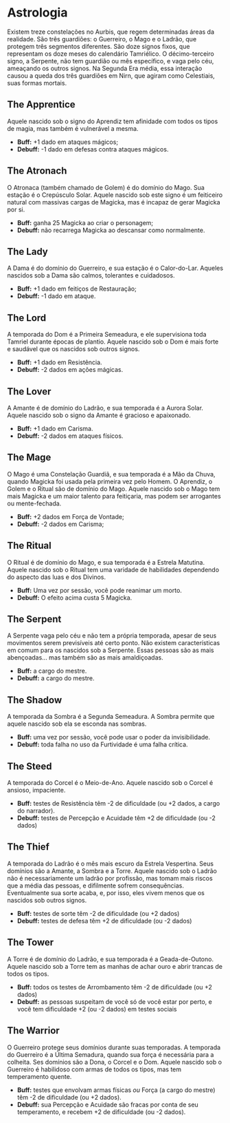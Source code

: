 # Astrologia

Existem treze constelações no Aurbis, que regem determinadas áreas da realidade. São três guardiões: o Guerreiro, o Mago e o Ladrão, que protegem três segmentos diferentes. São doze signos fixos, que representam os doze meses do calendário Tamriélico. O décimo-terceiro signo, a Serpente, não tem guardião ou mês específico, e vaga pelo céu, ameaçando os outros signos. Na Segunda Era média, essa interação causou a queda dos três guardiões em Nirn, que agiram como Celestiais, suas formas mortais. 

## The Apprentice
Aquele nascido sob o signo do Aprendiz tem afinidade com todos os tipos de magia, mas também é vulnerável a mesma.
* **Buff:** +1 dado em ataques mágicos;
* **Debuff:** -1 dado em defesas contra ataques mágicos.

## The Atronach
O Atronaca (também chamado de Golem) é do domínio do Mago. Sua estação é o Crepúsculo Solar. Aquele nascido sob este signo é um feiticeiro natural com massivas cargas de Magicka, mas é incapaz de gerar Magicka por si.
* **Buff:** ganha 25 Magicka ao criar o personagem;
* **Debuff:** não recarrega Magicka ao descansar como normalmente.

## The Lady
A Dama é do domínio do Guerreiro, e sua estação é o Calor-do-Lar. Aqueles nascidos sob a Dama são calmos, tolerantes e cuidadosos.
* **Buff:** +1 dado em feitiços de Restauração;
* **Debuff:** -1 dado em ataque.

## The Lord
A temporada do Dom é a Primeira Semeadura, e ele supervisiona toda Tamriel durante épocas de plantio. Aquele nascido sob o Dom é mais forte e saudável que os nascidos sob outros signos.
* **Buff:** +1 dado em Resistência.
* **Debuff:** -2 dados em ações mágicas.

## The Lover
A Amante é de domínio do Ladrão, e sua temporada é a Aurora Solar. Aquele nascido sob o signo da Amante é gracioso e apaixonado.
* **Buff:** +1 dado em Carisma.
* **Debuff:** -2 dados em ataques físicos.

## The Mage
O Mago é uma Constelação Guardiã, e sua temporada é a Mão da Chuva, quando Magicka foi usada pela primeira vez pelo Homem. O Aprendiz, o Golem e o Ritual são de domínio do Mago. Aquele nascido sob o Mago tem mais Magicka e um maior talento para feitiçaria, mas podem ser arrogantes ou mente-fechada.
* **Buff:** +2 dados em Força de Vontade;
* **Debuff:** -2 dados em Carisma;

## The Ritual
O Ritual é de domínio do Mago, e sua temporada é a Estrela Matutina. Aquele nascido sob o Ritual tem uma varidade de habilidades dependendo do aspecto das luas e dos Divinos.
* **Buff:** Uma vez por sessão, você pode reanimar um morto.
* **Debuff:** O efeito acima custa 5 Magicka.

## The Serpent
A Serpente vaga pelo céu e não tem a própria temporada, apesar de seus movimentos serem previsíveis até certo ponto. Não existem características em comum para os nascidos sob a Serpente. Essas pessoas são as mais abençoadas... mas também são as mais amaldiçoadas.
* **Buff:** a cargo do mestre.
* **Debuff:** a cargo do mestre.

## The Shadow
A temporada da Sombra é a Segunda Semeadura. A Sombra permite que aquele nascido sob ela se esconda nas sombras.
* **Buff:** uma vez por sessão, você pode usar o poder da invisibilidade.
* **Debuff:** toda falha no uso da Furtividade é uma falha crítica.

## The Steed
A temporada do Corcel é o Meio-de-Ano. Aquele nascido sob o Corcel é ansioso, impaciente.
* **Buff:** testes de Resistência têm -2 de dificuldade (ou +2 dados, a cargo do narrador).
* **Debuff:** testes de Percepção e Acuidade têm +2 de dificuldade (ou -2 dados)

## The Thief
A temporada do Ladrão é o mês mais escuro da Estrela Vespertina. Seus domínios são a Amante, a Sombra e a Torre. Aquele nascido sob o Ladrão não é necessariamente um ladrão por profissão, mas tomam mais riscos que a média das pessoas, e difilmente sofrem consequências. Eventualmente sua sorte acaba, e, por isso, eles vivem menos que os nascidos sob outros signos.
* **Buff:** testes de sorte têm -2 de dificuldade (ou +2 dados)
* **Debuff:** testes de defesa têm +2 de dificuldade (ou -2 dados)

## The Tower
A Torre é de domínio do Ladrão, e sua temporada é a Geada-de-Outono. Aquele nascido sob a Torre tem as manhas de achar ouro e abrir trancas de todos os tipos.
* **Buff:** todos os testes de Arrombamento têm -2 de dificuldade (ou +2 dados)
* **Debuff:** as pessoas suspeitam de você só de você estar por perto, e você tem dificuldade +2 (ou -2 dados) em testes sociais

## The Warrior
O Guerreiro protege seus domínios durante suas temporadas. A temporada do Guerreiro é a Última Semadura, quando sua força é necessária para a colheita. Ses domínios são a Dona, o Corcel e o Dom. Aquele nascido sob o Guerreiro é habilidoso com armas de todos os tipos, mas tem temperamento quente.
* **Buff:** testes que envolvam armas físicas *ou* Força (a cargo do mestre) têm -2 de dificuldade (ou +2 dados).
* **Debuff:** sua Percepção e Acuidade são fracas por conta de seu temperamento, e recebem +2 de dificuldade (ou -2 dados).